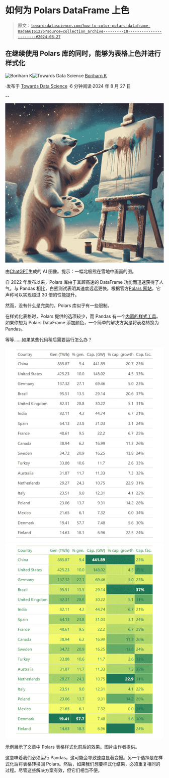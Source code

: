# 如何为 Polars DataFrame 上色

> 原文：[`towardsdatascience.com/how-to-color-polars-dataframe-8ada66161226?source=collection_archive---------10-----------------------#2024-08-27`](https://towardsdatascience.com/how-to-color-polars-dataframe-8ada66161226?source=collection_archive---------10-----------------------#2024-08-27)

## 在继续使用 Polars 库的同时，能够为表格上色并进行样式化

[](https://medium.com/@borih.k?source=post_page---byline--8ada66161226--------------------------------)![Boriharn K](https://medium.com/@borih.k?source=post_page---byline--8ada66161226--------------------------------)[](https://towardsdatascience.com/?source=post_page---byline--8ada66161226--------------------------------)![Towards Data Science](https://towardsdatascience.com/?source=post_page---byline--8ada66161226--------------------------------) [Boriharn K](https://medium.com/@borih.k?source=post_page---byline--8ada66161226--------------------------------)

·发布于 [Towards Data Science](https://towardsdatascience.com/?source=post_page---byline--8ada66161226--------------------------------) ·6 分钟阅读·2024 年 8 月 27 日

--

![](img/51f688bb593f73ce326ffed59491fc83.png)

由[ChatGPT](https://chatgpt.com/)生成的 AI 图像。提示：一幅北极熊在雪地中画画的图。

自 2022 年发布以来，Polars 库由于其超高速的 DataFrame 功能而迅速获得了人气。与 Pandas 相比，白熊测试表明其速度远远更快。根据官方[Polars 网站](https://pola.rs/posts/benchmarks/)，它声称可以实现超过 30 倍的性能提升。

然而，没有什么是完美的。Polars 库似乎有一些限制。

在样式化表格时，Polars 提供的选项较少，而 Pandas 有一个[内置的样式工具](https://pandas.pydata.org/docs/user_guide/style.html)。如果你想为 Polars DataFrame 添加颜色，一个简单的解决方案是将表格转换为 Pandas。

等等……如果某些代码稍后需要运行怎么办？

![](img/bcf12f66f690cc7f92a59a89c669e55a.png)![](img/b495c817e7101db55c28655a447b2700.png)

示例展示了文章中 Polars 表格样式化前后的效果。图片由作者提供。

这意味着我们必须运行 Pandas，这可能会导致速度显著变慢。另一个选择是在样式化后将表格转换回 Polars。然后，如果我们想要样式化结果，必须重复相同的过程。尽管这些解决方案有效，但它们相当不便。
